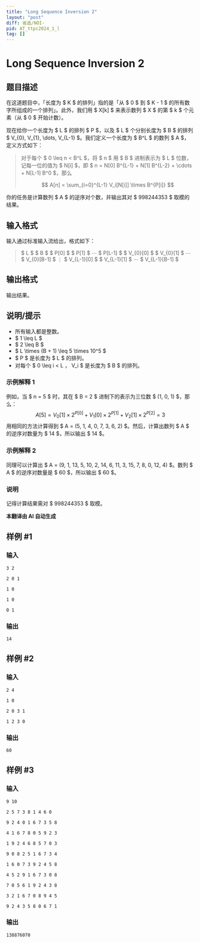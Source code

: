 ```yaml
---
title: "Long Sequence Inversion 2"
layout: "post"
diff: 省选/NOI-
pid: AT_ttpc2024_1_l
tag: []
---
```


# Long Sequence Inversion 2

## 题目描述

在这道题目中，「长度为 $ K $ 的排列」指的是「从 $ 0 $ 到 $ K - 1 $ 的所有数字所组成的一个排列」。此外，我们用 $ X[k] $ 来表示数列 $ X $ 的第 $ k $ 个元素（从 $ 0 $ 开始计数）。

现在给你一个长度为 $ L $ 的排列 $ P $，以及 $ L $ 个分别长度为 $ B $ 的排列 $ V_{0}, V_{1}, \dots, V_{L-1} $。我们定义一个长度为 $ B^L $ 的数列 $ A $，定义方式如下：

> 对于每个 $ 0 \leq n < B^L $，将 $ n $ 用 $ B $ 进制表示为 $ L $ 位数，记每一位的值为 $ N[i] $，即 $ n = N[0] B^{L-1} + N[1] B^{L-2} + \cdots + N[L-1] B^0 $，那么
>
> $$ A[n] = \sum_{i=0}^{L-1} V_i[N[i]] \times B^{P[i]} $$

你的任务是计算数列 $ A $ 的逆序对个数，并输出其对 $ 998244353 $ 取模的结果。

## 输入格式

输入通过标准输入流给出，格式如下：

> $ L $ $ B $ $ P[0] $ $ P[1] $ $\cdots$ $ P[L-1] $ $ V_{0}[0] $ $ V_{0}[1] $ $\cdots$ $ V_{0}[B-1] $ $\vdots$ $ V_{L-1}[0] $ $ V_{L-1}[1] $ $\cdots$ $ V_{L-1}[B-1] $

## 输出格式

输出结果。

## 说明/提示

- 所有输入都是整数。
- $ 1 \leq L $
- $ 2 \leq B $
- $ L \times (B + 1) \leq 5 \times 10^5 $
- $ P $ 是长度为 $ L $ 的排列。
- 对每个 $ 0 \leq i < L $，$ V_i $ 是长度为 $ B $ 的排列。

### 示例解释 1

例如，当 $ n = 5 $ 时，其在 $ B = 2 $ 进制下的表示为三位数 $ (1, 0, 1) $，那么：
$$ A[5] = V_{0}[1] \times 2^{P[0]} + V_{1}[0] \times 2^{P[1]} + V_{2}[1] \times 2^{P[2]} = 3 $$
用相同的方法计算得到 $ A = (5, 1, 4, 0, 7, 3, 6, 2) $。然后，计算出数列 $ A $ 的逆序对数量为 $ 14 $，所以输出 $ 14 $。

### 示例解释 2

同理可以计算出 $ A = (9, 1, 13, 5, 10, 2, 14, 6, 11, 3, 15, 7, 8, 0, 12, 4) $。数列 $ A $ 的逆序对数量是 $ 60 $，所以输出 $ 60 $。

### 说明

记得计算结果需对 $ 998244353 $ 取模。

 **本翻译由 AI 自动生成**

## 样例 #1

### 输入

```
3 2
2 0 1
1 0
1 0
0 1
```

### 输出

```
14
```

## 样例 #2

### 输入

```
2 4
1 0
2 0 3 1
1 2 3 0
```

### 输出

```
60
```

## 样例 #3

### 输入

```
9 10
2 5 7 3 8 1 4 6 0
9 2 4 0 1 6 7 3 5 8
4 1 6 7 8 0 5 9 2 3
1 9 2 4 6 8 5 7 0 3
9 0 8 2 5 1 6 7 3 4
1 6 0 7 3 9 2 4 5 8
4 5 2 9 1 6 7 3 0 8
7 0 5 6 1 9 2 4 3 8
3 2 1 6 7 0 8 9 4 5
9 2 4 3 5 8 0 6 7 1
```

### 输出

```
138876070
```

